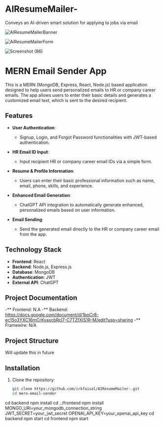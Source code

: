 # AIResumeMailer-
Conveys an AI-driven smart solution for applying to jobs via email

![AIResumeMailerBanner](https://github.com/user-attachments/assets/58db0713-5019-4eb3-a19d-81370da60660)

![AiResumeMailerForm](https://github.com/user-attachments/assets/9d6589fe-df2b-4c49-a1fb-65bec82dfdf1)

![Screenshot (86)](https://github.com/user-attachments/assets/05077e9a-062e-4d44-ac5a-ea73be495d26)



# MERN Email Sender App

This is a MERN (MongoDB, Express, React, Node.js) based application designed to help users send personalized emails to HR or company career emails. The app allows users to enter their basic details and generates a customized email text, which is sent to the desired recipient.

## Features

- **User Authentication**: 
  - Signup, Login, and Forgot Password functionalities with JWT-based authentication.
  
- **HR Email ID Input**:
  - Input recipient HR or company career email IDs via a simple form.
  
- **Resume & Profile Information**:
  - Users can enter their basic professional information such as name, email, phone, skills, and experience.

- **Enhanced Email Generation**:
  - ChatGPT API integration to automatically generate enhanced, personalized emails based on user information.

- **Email Sending**:
  - Send the generated email directly to the HR or company career email from the app.

## Technology Stack

- **Frontend**: React
- **Backend**: Node.js, Express.js
- **Database**: MongoDB
- **Authentication**: JWT
- **External API**: ChatGPT

## Project Documentation
 -** Frontend: N.A
 -** Backend: https://docs.google.com/document/d/1boCr8-ec15o3YXC16mCrKyaxcbRcl7-C7TZfXIS1R-M/edit?usp=sharing
 -** Framewire: N/A

## Project Structure
Will update this in future

## Installation

1. Clone the repository:
   ```bash
   git clone https://github.com/irkfaisal/AIResumeMailer-.git
   cd mern-email-sender
cd backend
npm install
cd ../frontend
npm install
MONGO_URI=your_mongodb_connection_string
JWT_SECRET=your_jwt_secret
OPENAI_API_KEY=your_openai_api_key
cd backend
npm start
cd frontend
npm start

